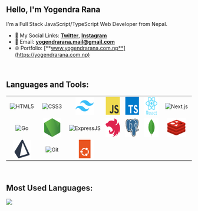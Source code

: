 <h2 align="left">Hello, I'm Yogendra Rana</h2>

I'm a Full Stack JavaScript/TypeScript Web Developer from Nepal.

- 🔗 My Social Links: [**Twitter**](https://twitter.com/yoogendra_rana), [**Instagram**](https://instagram.com/yogendra.rana.magar)
- 📧 Email: **yogendrarana.mail@gmail.com**  
- 🌐 Portfolio: [**www.yogendrarana.com.np**](https://yogendrarana.com.np)


<br />

## Languages and Tools:
<table align="center">
  <tr>
    <td align="center" width="120">
      <img src="https://cdn.jsdelivr.net/gh/devicons/devicon/icons/html5/html5-original.svg" alt="HTML5" height="50" />
    </td>
    <td align="center" width="120">
      <img src="https://cdn.jsdelivr.net/gh/devicons/devicon/icons/css3/css3-original.svg" alt="CSS3" height="50" />
    </td>
    <td align="center" width="120">
      <img src="https://raw.githubusercontent.com/devicons/devicon/master/icons/tailwindcss/tailwindcss-original.svg" alt="Tailwind" height="50" />
    </td>
    <td align="center" width="120">
      <img src="https://raw.githubusercontent.com/devicons/devicon/master/icons/javascript/javascript-original.svg" alt="JavaScript" height="50" />
    </td>
    <td align="center" width="120">
      <img src="https://raw.githubusercontent.com/devicons/devicon/master/icons/typescript/typescript-original.svg" alt="TypeScript" height="50" />
    </td>
    <td align="center" width="120">
      <img src="https://raw.githubusercontent.com/devicons/devicon/master/icons/react/react-original-wordmark.svg" alt="React" height="50" />
    </td>
    <td align="center" width="120">
      <img src="https://cdn.jsdelivr.net/gh/devicons/devicon/icons/nextjs/nextjs-original.svg" alt="Next.js" height="50" />
    </td>
  </tr>
  
  <tr>
    <td align="center" width="120">
      <img src="https://cdn.jsdelivr.net/gh/devicons/devicon/icons/go/go-original.svg" alt="Go" height="50" />
    </td>
    <td align="center" width="120">
      <img src="https://raw.githubusercontent.com/devicons/devicon/master/icons/nodejs/nodejs-original.svg" alt="NodeJS" height="50" />
    </td>
    <td align="center" width="120">
      <img src="https://cdn.jsdelivr.net/gh/devicons/devicon/icons/express/express-original.svg" alt="ExpressJS" height="50" />
    </td>
    <td align="center" width="120">
      <img src="https://raw.githubusercontent.com/devicons/devicon/master/icons/nestjs/nestjs-original.svg" alt="NestJS" height="50" />
    </td>
    <td align="center" width="120">
      <img src="https://raw.githubusercontent.com/devicons/devicon/master/icons/postgresql/postgresql-original.svg" alt="PostgreSQL" height="50" />
    </td>
    <td align="center" width="120">
      <img src="https://raw.githubusercontent.com/devicons/devicon/master/icons/mongodb/mongodb-original.svg" alt="MongoDB" height="50" />
    </td>
    <td align="center" width="120">
      <img src="https://raw.githubusercontent.com/devicons/devicon/master/icons/redis/redis-original.svg" alt="Redis" height="50" />
    </td>
  </tr>
  
  <tr>
    <td align="center" width="120">
      <img src="https://raw.githubusercontent.com/devicons/devicon/master/icons/prisma/prisma-original.svg" alt="Prisma" height="50" />
    </td>
    <td align="center" width="120">
      <img src="https://www.vectorlogo.zone/logos/git-scm/git-scm-icon.svg" alt="Git" height="50" />
    </td>
    <td align="center" width="120">
      <img src="https://raw.githubusercontent.com/devicons/devicon/master/icons/ubuntu/ubuntu-original.svg" alt="Ubuntu" height="50" />
    </td>
  </tr>
</table>



<br/>

## Most Used Languages:
<img src="https://github-readme-stats.vercel.app/api/top-langs/?username=yogendrarana&theme=dark&hide_border=false&include_all_commits=true&count_private=true&layout=compact" />

<br />
